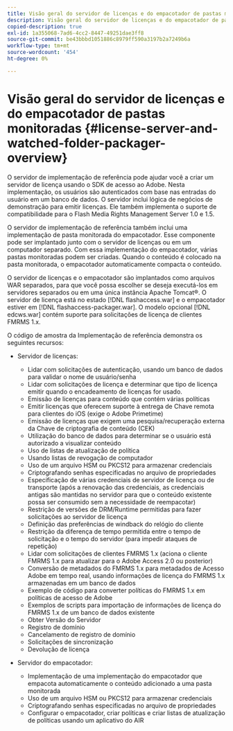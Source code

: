 ```yaml
---
title: Visão geral do servidor de licenças e do empacotador de pastas monitoradas
description: Visão geral do servidor de licenças e do empacotador de pastas monitoradas
copied-description: true
exl-id: 1a355068-7ad6-4cc2-8447-49251dae3ff8
source-git-commit: be43bbbd1051886c8979ff590a3197b2a7249b6a
workflow-type: tm+mt
source-wordcount: '454'
ht-degree: 0%

---
```


# Visão geral do servidor de licenças e do empacotador de pastas monitoradas {#license-server-and-watched-folder-packager-overview}

O servidor de implementação de referência pode ajudar você a criar um servidor de licença usando o SDK de acesso ao Adobe. Nesta implementação, os usuários são autenticados com base nas entradas do usuário em um banco de dados. O servidor inclui lógica de negócios de demonstração para emitir licenças. Ele também implementa o suporte de compatibilidade para o Flash Media Rights Management Server 1.0 e 1.5.

O servidor de implementação de referência também inclui uma implementação de pasta monitorada do empacotador. Esse componente pode ser implantado junto com o servidor de licenças ou em um computador separado. Com essa implementação do empacotador, várias pastas monitoradas podem ser criadas. Quando o conteúdo é colocado na pasta monitorada, o empacotador automaticamente compacta o conteúdo.

O servidor de licenças e o empacotador são implantados como arquivos WAR separados, para que você possa escolher se deseja executá-los em servidores separados ou em uma única instância Apache Tomcat®. O servidor de licença está no estado [!DNL flashaccess.war] e o empacotador estiver em [!DNL flashaccess-packager.war]. O modelo opcional [!DNL edcws.war] contém suporte para solicitações de licença de clientes FMRMS 1.x.

O código de amostra da Implementação de referência demonstra os seguintes recursos:

* Servidor de licenças:

   * Lidar com solicitações de autenticação, usando um banco de dados para validar o nome de usuário/senha
   * Lidar com solicitações de licença e determinar que tipo de licença emitir quando o encadeamento de licenças for usado.
   * Emissão de licenças para conteúdo que contém várias políticas
   * Emitir licenças que oferecem suporte à entrega de Chave remota para clientes do iOS (exige o Adobe Primetime)
   * Emissão de licenças que exigem uma pesquisa/recuperação externa da Chave de criptografia de conteúdo (CEK)
   * Utilização do banco de dados para determinar se o usuário está autorizado a visualizar conteúdo
   * Uso de listas de atualização de política
   * Usando listas de revogação de computador
   * Uso de um arquivo HSM ou PKCS12 para armazenar credenciais
   * Criptografando senhas especificadas no arquivo de propriedades
   * Especificação de várias credenciais de servidor de licença ou de transporte (após a renovação das credenciais, as credenciais antigas são mantidas no servidor para que o conteúdo existente possa ser consumido sem a necessidade de reempacotar)
   * Restrição de versões de DRM/Runtime permitidas para fazer solicitações ao servidor de licença
   * Definição das preferências de windback do relógio do cliente
   * Restrição da diferença de tempo permitida entre o tempo de solicitação e o tempo do servidor (para impedir ataques de repetição)
   * Lidar com solicitações de clientes FMRMS 1.x (aciona o cliente FMRMS 1.x para atualizar para o Adobe Access 2.0 ou posterior)
   * Conversão de metadados do FMRMS 1.x para metadados de Acesso Adobe em tempo real, usando informações de licença do FMRMS 1.x armazenadas em um banco de dados
   * Exemplo de código para converter políticas do FMRMS 1.x em políticas de acesso de Adobe
   * Exemplos de scripts para importação de informações de licença do FMRMS 1.x de um banco de dados existente
   * Obter Versão do Servidor
   * Registro de domínio
   * Cancelamento de registro de domínio
   * Solicitações de sincronização
   * Devolução de licença

* Servidor do empacotador:

   * Implementação de uma implementação do empacotador que empacota automaticamente o conteúdo adicionado a uma pasta monitorada
   * Uso de um arquivo HSM ou PKCS12 para armazenar credenciais
   * Criptografando senhas especificadas no arquivo de propriedades
   * Configurar o empacotador, criar políticas e criar listas de atualização de políticas usando um aplicativo do AIR
